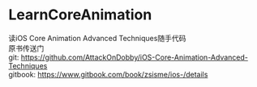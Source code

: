 # LearnCoreAnimation
读iOS Core Animation Advanced Techniques随手代码  
原书传送门  
git: https://github.com/AttackOnDobby/iOS-Core-Animation-Advanced-Techniques  
gitbook: https://www.gitbook.com/book/zsisme/ios-/details  
